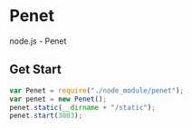 Penet
=====

node.js - Penet

## Get Start
```javascript
var Penet = require("./node_module/penet");
var penet = new Penet();
penet.static(__dirname + "/static");
penet.start(3003);
```
